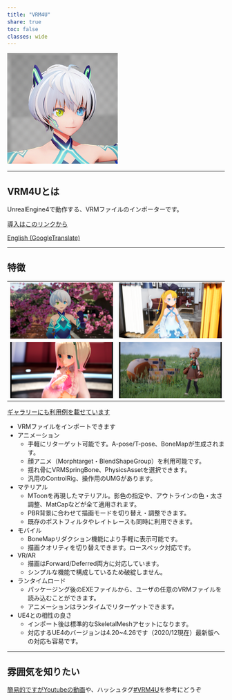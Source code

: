 ```yaml
---
title: "VRM4U"
share: true
toc: false
classes: wide
---
```


[![](../assets/images/top_256x256.png)](../assets/images/top_l.png)

----
## VRM4Uとは

UnrealEngine4で動作する、VRMファイルのインポーターです。

[導入はこのリンクから](./01_quick-start/)

[English (GoogleTranslate)](https://translate.google.com/translate?um=1&ie=UTF-8&hl=ja&client=tw-ob&sl=ja&tl=en&u=https%3A%2F%2Fruyo.github.io%2FVRM4U%2F)

----
## 特徴

|||
|----|----|
|[![](./assets/images/small/03.png)](./assets/images/03.png)|[![](./assets/images/small/04.png)](./assets/images/04.png)|
|[![](./assets/images/small/01_a.png)](./assets/images/01_a.png)|[![](./assets/images/small/01_b.png)](./assets/images/01_b.png)|

[ギャラリーにも利用例を載せています](./90_gallery/)

 - VRMファイルをインポートできます
 - アニメーション
     - 手軽にリターゲット可能です。A-pose/T-pose、BoneMapが生成されます。
     - 顔アニメ（Morphtarget・BlendShapeGroup）を利用可能です。
     - 揺れ骨にVRMSpringBone、PhysicsAssetを選択できます。
     - 汎用のControlRig、操作用のUMGがあります。
 - マテリアル
     - MToonを再現したマテリアル。影色の指定や、アウトラインの色・太さ調整、MatCapなどが全て適用されます。
     - PBR背景に合わせて描画モードを切り替え・調整できます。
     - 既存のポストフィルタやレイトレースも同時に利用できます。
 - モバイル
     - BoneMapリダクション機能により手軽に表示可能です。
     - 描画クオリティを切り替えできます。ロースペック対応です。
 - VR/AR
     - 描画はForward/Deferred両方に対応しています。
     - シンプルな機能で構成しているため破綻しません。
 - ランタイムロード
     - パッケージング後のEXEファイルから、ユーザの任意のVRMファイルを読み込むことができます。
     - アニメーションはランタイムでリターゲットできます。
 - UE4との相性の良さ
     - インポート後は標準的なSkeletalMeshアセットになります。
     - 対応するUE4のバージョンは4.20~4.26です（2020/12現在）最新版への対応も容易です。

----
## 雰囲気を知りたい

[簡易的ですがYoutubeの動画](https://www.youtube.com/channel/UC9Xuvwk9YLisxtNbTAjryDQ)や、ハッシュタグ[#VRM4U](https://twitter.com/hashtag/VRM4U)を参考にどうぞ


